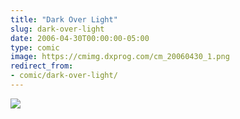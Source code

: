 ```yaml
---
title: "Dark Over Light"
slug: dark-over-light
date: 2006-04-30T00:00:00-05:00
type: comic
image: https://cmimg.dxprog.com/cm_20060430_1.png
redirect_from:
- comic/dark-over-light/
---
```

[![](https://cmimg.dxprog.com/cm_20060430_1.png)](https://cmimg.dxprog.com/cm_20060430_1.png)


